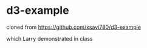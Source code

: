 d3-example
==========

cloned from 
https://github.com/xsavi780/d3-example

which Larry demonstrated in class